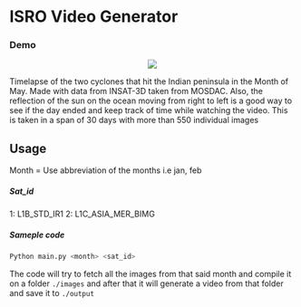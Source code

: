 # ISRO Video Generator
### Demo
<p align="center">
  <img src="https://raw.githubusercontent.com/Araon/ISRO_Video_Generator/master/demos/INSAT-3D.gif">
</p>

Timelapse of the two cyclones that hit the Indian peninsula in the Month of May. Made with data from INSAT-3D taken from MOSDAC.
Also, the reflection of the sun on the ocean moving from right to left is a good way to see if the day ended and keep track of time while watching the video.
This is taken in a span of 30 days with more than 550 individual images


## Usage

Month = Use abbreviation of the months i.e jan, feb
##### Sat_id  
1: L1B_STD_IR1 
2: L1C_ASIA_MER_BIMG
##### Sameple code
```python
Python main.py <month> <sat_id>
```
The code will try to fetch all the images from that said month and compile it on a folder `./images` and after that it will generate a video from that folder and save it to `./output`

